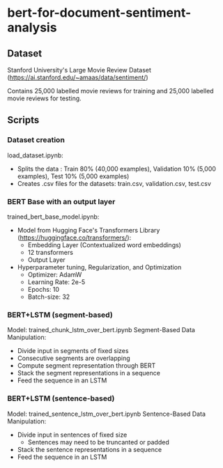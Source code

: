 # bert-for-document-sentiment-analysis

## Dataset
Stanford University's Large Movie Review Dataset (https://ai.stanford.edu/~amaas/data/sentiment/)

Contains 25,000 labelled movie reviews for training and 25,000 labelled movie reviews for testing.
## Scripts

### Dataset creation
load_dataset.ipynb: 
- Splits the data : Train 80% (40,000 examples), Validation 10% (5,000 examples), Test 10% (5,000 examples)
- Creates .csv files for the datasets: train.csv, validation.csv, test.csv

### BERT Base with an output layer
trained_bert_base_model.ipynb:
- Model from Hugging Face's Transformers Library (https://huggingface.co/transformers/):
  - Embedding Layer (Contextualized word embeddings)
  - 12 transformers
  - Output Layer
- Hyperparameter tuning, Regularization, and Optimization
  - Optimizer: AdamW
  - Learning Rate: 2e-5
  - Epochs: 10
  - Batch-size: 32
 
### BERT+LSTM (segment-based)
Model: trained_chunk_lstm_over_bert.ipynb
Segment-Based Data Manipulation:
- Divide input in segments of fixed sizes
- Consecutive segments are overlapping
- Compute segment representation through BERT
- Stack the segment representations in a sequence
- Feed the sequence in an LSTM

### BERT+LSTM (sentence-based)
Model: trained_sentence_lstm_over_bert.ipynb
Sentence-Based Data Manipulation:
- Divide input in sentences of fixed size
  - Sentences may need to be truncanted or padded
- Stack the sentence representations in a sequence 
- Feed the sequence in an LSTM 

  


